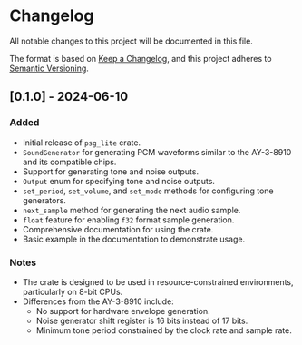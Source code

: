 # Changelog

All notable changes to this project will be documented in this file.

The format is based on [Keep a Changelog](https://keepachangelog.com/en/1.0.0/),
and this project adheres to [Semantic Versioning](https://semver.org/spec/v2.0.0.html).

## [0.1.0] - 2024-06-10
### Added
- Initial release of `psg_lite` crate.
- `SoundGenerator` for generating PCM waveforms similar to the AY-3-8910 and its compatible chips.
- Support for generating tone and noise outputs.
- `Output` enum for specifying tone and noise outputs.
- `set_period`, `set_volume`, and `set_mode` methods for configuring tone generators.
- `next_sample` method for generating the next audio sample.
- `float` feature for enabling `f32` format sample generation.
- Comprehensive documentation for using the crate.
- Basic example in the documentation to demonstrate usage.

### Notes
- The crate is designed to be used in resource-constrained environments, particularly on 8-bit CPUs.
- Differences from the AY-3-8910 include:
  - No support for hardware envelope generation.
  - Noise generator shift register is 16 bits instead of 17 bits.
  - Minimum tone period constrained by the clock rate and sample rate.

